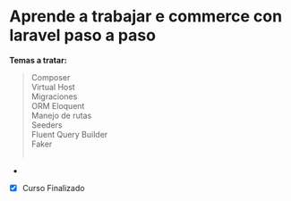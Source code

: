 # Aprende a trabajar e commerce con laravel paso a paso 

**Temas a tratar:**

> Composer <br />
> Virtual Host <br />
> Migraciones <br />
> ORM Eloquent <br />
> Manejo de rutas <br />
> Seeders <br />
> Fluent Query Builder <br />
> Faker <br /> <br>
- 
- [x] Curso Finalizado
